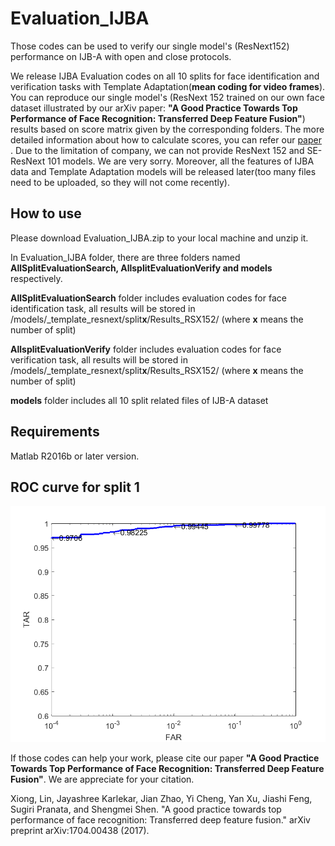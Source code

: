 # Evaluation_IJBA

Those codes can be used to verify our single model's (ResNext152) performance on IJB-A with open and close protocols.

We release IJBA Evaluation codes on all 10 splits for face identification and verification tasks with Template Adaptation(**mean coding for video frames**). You can reproduce our single model's (ResNext 152 trained on our own face dataset illustrated by our arXiv paper: **"A Good Practice Towards Top Performance of Face Recognition: Transferred Deep Feature Fusion"**) results based on score matrix given by
the corresponding folders. The more detailed information about how to calculate scores, you can refer our [paper](https://arxiv.org/abs/1704.00438v2) . Due to the limitation of company, we can not provide ResNext 152 and SE-ResNext 101 models. We are very sorry. Moreover, all the features of IJBA data and Template Adaptation models will be released later(too many files need to be uploaded, so they will not come recently).

## How to use

Please download Evaluation_IJBA.zip to your local machine and unzip it.

In Evaluation_IJBA folder, there are three folders named **AllSplitEvaluationSearch, AllsplitEvaluationVerify and models** respectively. 

**AllSplitEvaluationSearch** folder includes evaluation codes for face identification task, all results will be stored in /models/_template_resnext/split**x**/Results_RSX152/ (where **x** means the number of split) 

**AllsplitEvaluationVerify** folder includes evaluation codes for face verification task, all results will be stored in 
/models/_template_resnext/split**x**/Results_RSX152/ (where **x** means the number of split) 

**models** folder includes all 10 split related files of IJB-A dataset

## Requirements
Matlab R2016b or later version.

## ROC curve for split 1
![](result_Beta_0_TA_verify.png)


If those codes can help your work, please cite our paper **"A Good Practice Towards Top Performance of Face Recognition: Transferred Deep Feature Fusion"**. We are appreciate for your citation.

Xiong, Lin, Jayashree Karlekar, Jian Zhao, Yi Cheng, Yan Xu, Jiashi Feng, Sugiri Pranata, and Shengmei Shen. "A good practice towards top performance of face recognition: Transferred deep feature fusion." arXiv preprint arXiv:1704.00438 (2017).
